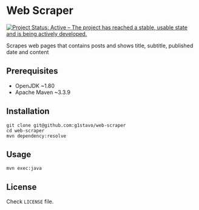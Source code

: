 # Web Scraper
[![Project Status: Active – The project has reached a stable, usable state and is being actively developed.](https://www.repostatus.org/badges/latest/active.svg)](https://www.repostatus.org/#active)

Scrapes web pages that contains posts and shows title, subtitle, published date and content

## Prerequisites
- OpenJDK ~1.80
- Apache Maven ~3.3.9

## Installation
```shell
git clone git@github.com:g1stavo/web-scraper
cd web-scraper
mvn dependency:resolve
```

## Usage
```shell
mvn exec:java
```

## License
Check `LICENSE` file.

